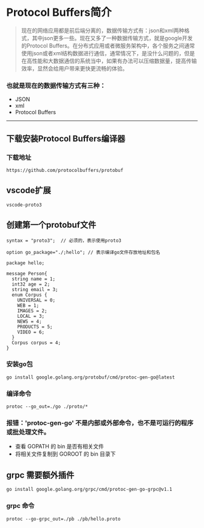 

# Protocol Buffers简介
> 现在的网络应用都是前后端分离的，数据传输方式有：json和xml两种格式，其中json更多一些。现在又多了一种数据传输方式，就是google开发的Protocol Buffers。在分布式应用或者微服务架构中，各个服务之间通常使用json或者xml结构数据进行通信，通常情况下，是没什么问题的，但是在高性能和大数据通信的系统当中，如果有办法可以压缩数据量，提高传输效率，显然会给用户带来更快更流畅的体验。

### 也就是现在的数据传输方式有三种：

* JSON
* xml
* Protocol Buffers
---

## 下载安装Protocol Buffers编译器

### 下载地址
```
https://github.com/protocolbuffers/protobuf
```

## vscode扩展
```
vscode-proto3
```

## 创建第一个protobuf文件

```
syntax = "proto3";  // 必须的，表示使用proto3

option go_package="./;hello"; // 表示编译go文件存放地址和包名

package hello;

message Person{
  string name = 1;
  int32 age = 2;
  string email = 3;
  enum Corpus {
    UNIVERSAL = 0;
    WEB = 1;
    IMAGES = 2;
    LOCAL = 3;
    NEWS = 4;
    PRODUCTS = 5;
    VIDEO = 6;
  }
  Corpus corpus = 4;
}
```

### 安装go包
```
go install google.golang.org/protobuf/cmd/protoc-gen-go@latest
```

### 编译命令
```
protoc --go_out=./go ./proto/*
```


### 报错：'protoc-gen-go' 不是内部或外部命令，也不是可运行的程序或批处理文件。
* 查看 GOPATH 的 bin 是否有相关文件
* 将相关文件复制到 GOROOT 的 bin 目录下 


## grpc 需要额外插件
```
go install google.golang.org/grpc/cmd/protoc-gen-go-grpc@v1.1
```

### grpc 命令
```
protoc --go-grpc_out=./pb ./pb/hello.proto
```